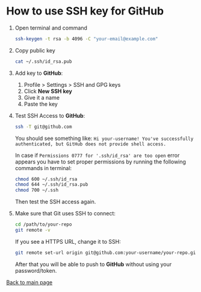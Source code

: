 # How to use SSH key for **GitHub**

1. Open terminal and command

    ```sh
    ssh-keygen -t rsa -b 4096 -C "your-email@example.com"
    ```

2. Copy public key

    ```sh
    cat ~/.ssh/id_rsa.pub
    ```

3. Add key to **GitHub**:
    1. Profile > Settings > SSH and GPG keys
    2. Click **New SSH key**
    3. Give it a name
    4. Paste the key

4. Test SSH Access to **GitHub**:

    ```sh
    ssh -T git@github.com
    ```

    You should see something like: `Hi your-username! You've successfully authenticated, but GitHub does not provide shell access.`

    In case if `Permissions 0777 for '.ssh/id_rsa' are too open` error appears you have to set proper permissions by running the following commands in terminal:

    ```sh
    chmod 600 ~/.ssh/id_rsa
    chmod 644 ~/.ssh/id_rsa.pub
    chmod 700 ~/.ssh
    ```

   Then test the SSH access again.

5. Make sure that Git uses SSH to connect:

    ```sh
    cd /path/to/your-repo
    git remote -v
    ```

    If you see a HTTPS URL, change it to SSH:

    ```sh
    git remote set-url origin git@github.com:your-username/your-repo.git
    ```

    After that you will be able to push to **GitHub** without using your password/token.

[Back to main page](/automated-obsidian-vault-backups-to-github/main_page.md)
